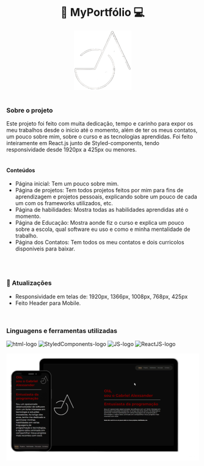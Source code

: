 <div  align="center">

# :iphone: MyPortfólio :computer:

<img width="150px" src="https://github.com/gabrielalexsander18/MyPortfolio/blob/master/src/assets/logo-portfolio.png?raw=true" />

</div>
<br>


### Sobre o projeto

Este projeto foi feito com muita dedicação, tempo e carinho para expor os meu trabalhos desde o inicio até o momento, além de ter os meus contatos, um pouco sobre mim, sobre o curso e as tecnologias aprendidas. 
Foi feito inteiramente em React.js junto de Styled-components, tendo responsividade desde 1920px a 425px ou menores. 
<br>
<br>

#### Conteúdos

- Página inicial: Tem um pouco sobre mim.
- Página de projetos: Tem todos projetos feitos por mim para fins de aprendizagem e projetos pessoais, explicando sobre um pouco de cada um com os frameworks utilizados, etc.
- Página de habilidades: Mostra todas as habilidades aprendidas até o momento.
- Página de Educação: Mostra aonde fiz o curso e explica um pouco sobre a escola, qual software eu uso e como e minha mentalidade de trabalho.
- Página dos Contatos: Tem todos os meu contatos e dois curricolos disponiveis para baixar.
<br>
<br>

### :loudspeaker: Atualizações <br>
- Responsividade em telas de: 1920px, 1366px, 1008px, 768px, 425px <br>
- Feito Header para Mobile.
<br>
          
### Linguagens e ferramentas utilizadas

<div>
<img alt="html-logo" width="45px" src="https://cdn-icons-png.flaticon.com/128/5968/5968267.png">
<img alt="StyledComponents-logo" width="40px" src="https://cdn-icons-png.flaticon.com/128/775/775292.png">
<img alt="JS-logo" width="40px"  src="https://cdn-icons-png.flaticon.com/128/5968/5968292.png">
<img alt="ReactJS-logo" width="40px"  src="https://cdn-icons-png.flaticon.com/128/1126/1126012.png">
</div>
<br>


<img border-radius="10px" src="https://github.com/gabrielalexsander18/MyPortfolio/blob/master/src/assets/ImageREADme_desktop&mobile.png?raw=true" />
